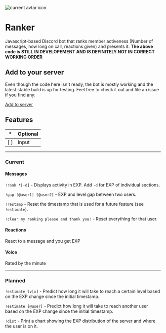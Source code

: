 ![current avtar icon](https://cdn.discordapp.com/avatars/705577985020788747/e29103045b6e0ab4f7502859c4998a17.webp)

# Ranker

Javascript-based Discord bot that ranks member activeness (Number of messages, how long on call, reactions given) and presents it.
**The above code is STILL IN DEVELOPEMENT AND IS DEFINITELY NOT IN CORRECT WORKING ORDER**

## Add to your server

Even though the code here isn't ready, the bot is mostly working and the latest stable build is up for testing. Feel free to check it out and file an issue if you find any:

[Add to server](https://discord.com/api/oauth2/authorize?client_id=705577985020788747&permissions=0&scope=bot)

## Features

| * | Optional |
| ----------- | ----------- |
| [  ] | Input |

---

### Current

#### Messages

``!rank *[-d]`` - Displays activity in EXP. Add ``-d`` for EXP of individual sections.

``!gap [@user1] [@user2]`` - EXP and level gap between two users.

``!restamp`` - Reset the timestamp that is used for a future feature (see ``!estimate``).

``!clear my ranking please and thank you!`` - Reset everything for that user.

#### Reactions

React to a message and you get EXP

#### Voice

Rated by the minute

---

### Planned

``!estimate lv[x]`` - Predict how long it will take to reach a certain level based on the EXP change since the initial timestamp.

``!estimate [@user]`` - Predict how long it will take to reach another user based on the EXP change since the initial timestamp.

``!dist`` - Print a chart showing the EXP distribution of the server and where the user is on it.
